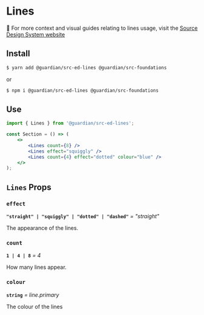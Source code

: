 # Lines

📣 For more context and visual guides relating to lines usage, visit the [Source Design System website](https://www.theguardian.design)

## Install

```sh
$ yarn add @guardian/src-ed-lines @guardian/src-foundations
```

or

```sh
$ npm i @guardian/src-ed-lines @guardian/src-foundations
```

## Use

```jsx
import { Lines } from '@guardian/src-ed-lines';

const Section = () => (
    <>
        <Lines count={8} />
        <Lines effect="squiggly" />
        <Lines count={4} effect="dotted" colour="blue" />
    </>
);
```

## `Lines` Props

### `effect`

**`"straight" | "squiggly" | "dotted" | "dashed"`** _= "straight"_

The appearance of the lines.

### `count`

**`1 | 4 | 8`** _= 4_

How many lines appear.

### `colour`

**`string`** _= line.primary_

The colour of the lines
